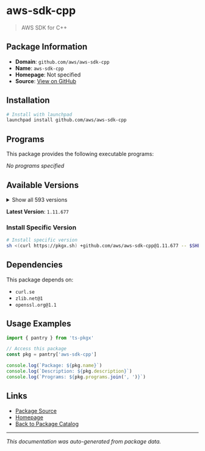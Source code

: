 # aws-sdk-cpp

> AWS SDK for C++

## Package Information

- **Domain**: `github.com/aws/aws-sdk-cpp`
- **Name**: `aws-sdk-cpp`
- **Homepage**: Not specified
- **Source**: [View on GitHub](https://github.com/pkgxdev/pantry/tree/main/projects/github.com/aws/aws-sdk-cpp/package.yml)

## Installation

```bash
# Install with launchpad
launchpad install github.com/aws/aws-sdk-cpp
```

## Programs

This package provides the following executable programs:

*No programs specified*

## Available Versions

<details>
<summary>Show all 593 versions</summary>

- `1.11.677`, `1.11.676`, `1.11.675`, `1.11.674`, `1.11.673`
- `1.11.672`, `1.11.671`, `1.11.670`, `1.11.669`, `1.11.668`
- `1.11.667`, `1.11.666`, `1.11.665`, `1.11.664`, `1.11.663`
- `1.11.662`, `1.11.661`, `1.11.660`, `1.11.659`, `1.11.658`
- `1.11.657`, `1.11.656`, `1.11.655`, `1.11.654`, `1.11.653`
- `1.11.652`, `1.11.651`, `1.11.650`, `1.11.649`, `1.11.648`
- `1.11.647`, `1.11.646`, `1.11.645`, `1.11.644`, `1.11.643`
- `1.11.642`, `1.11.641`, `1.11.640`, `1.11.639`, `1.11.638`
- `1.11.637`, `1.11.636`, `1.11.635`, `1.11.634`, `1.11.633`
- `1.11.632`, `1.11.631`, `1.11.630`, `1.11.629`, `1.11.628`
- `1.11.627`, `1.11.626`, `1.11.625`, `1.11.624`, `1.11.623`
- `1.11.622`, `1.11.621`, `1.11.620`, `1.11.619`, `1.11.618`
- `1.11.617`, `1.11.616`, `1.11.615`, `1.11.614`, `1.11.613`
- `1.11.612`, `1.11.611`, `1.11.610`, `1.11.609`, `1.11.608`
- `1.11.607`, `1.11.606`, `1.11.605`, `1.11.604`, `1.11.603`
- `1.11.602`, `1.11.601`, `1.11.600`, `1.11.599`, `1.11.598`
- `1.11.597`, `1.11.596`, `1.11.595`, `1.11.594`, `1.11.593`
- `1.11.592`, `1.11.591`, `1.11.590`, `1.11.589`, `1.11.588`
- `1.11.587`, `1.11.586`, `1.11.585`, `1.11.584`, `1.11.583`
- `1.11.582`, `1.11.581`, `1.11.580`, `1.11.579`, `1.11.578`
- `1.11.577`, `1.11.576`, `1.11.575`, `1.11.574`, `1.11.573`
- `1.11.572`, `1.11.571`, `1.11.570`, `1.11.569`, `1.11.568`
- `1.11.567`, `1.11.566`, `1.11.565`, `1.11.564`, `1.11.563`
- `1.11.562`, `1.11.561`, `1.11.560`, `1.11.559`, `1.11.558`
- `1.11.557`, `1.11.556`, `1.11.555`, `1.11.554`, `1.11.553`
- `1.11.552`, `1.11.551`, `1.11.550`, `1.11.549`, `1.11.548`
- `1.11.547`, `1.11.546`, `1.11.545`, `1.11.544`, `1.11.543`
- `1.11.542`, `1.11.541`, `1.11.540`, `1.11.539`, `1.11.538`
- `1.11.537`, `1.11.536`, `1.11.535`, `1.11.534`, `1.11.533`
- `1.11.532`, `1.11.531`, `1.11.530`, `1.11.529`, `1.11.528`
- `1.11.527`, `1.11.526`, `1.11.525`, `1.11.524`, `1.11.523`
- `1.11.522`, `1.11.521`, `1.11.520`, `1.11.519`, `1.11.518`
- `1.11.517`, `1.11.516`, `1.11.515`, `1.11.514`, `1.11.513`
- `1.11.512`, `1.11.511`, `1.11.510`, `1.11.509`, `1.11.508`
- `1.11.507`, `1.11.506`, `1.11.505`, `1.11.504`, `1.11.503`
- `1.11.502`, `1.11.501`, `1.11.500`, `1.11.499`, `1.11.498`
- `1.11.497`, `1.11.496`, `1.11.495`, `1.11.494`, `1.11.493`
- `1.11.492`, `1.11.491`, `1.11.490`, `1.11.489`, `1.11.488`
- `1.11.487`, `1.11.486`, `1.11.485`, `1.11.484`, `1.11.483`
- `1.11.482`, `1.11.481`, `1.11.480`, `1.11.479`, `1.11.478`
- `1.11.477`, `1.11.476`, `1.11.475`, `1.11.474`, `1.11.473`
- `1.11.472`, `1.11.471`, `1.11.470`, `1.11.469`, `1.11.468`
- `1.11.467`, `1.11.466`, `1.11.465`, `1.11.464`, `1.11.463`
- `1.11.462`, `1.11.461`, `1.11.460`, `1.11.459`, `1.11.458`
- `1.11.457`, `1.11.456`, `1.11.455`, `1.11.454`, `1.11.453`
- `1.11.452`, `1.11.451`, `1.11.450`, `1.11.449`, `1.11.448`
- `1.11.447`, `1.11.446`, `1.11.445`, `1.11.444`, `1.11.443`
- `1.11.442`, `1.11.441`, `1.11.440`, `1.11.439`, `1.11.438`
- `1.11.437`, `1.11.436`, `1.11.435`, `1.11.434`, `1.11.433`
- `1.11.432`, `1.11.431`, `1.11.430`, `1.11.429`, `1.11.428`
- `1.11.427`, `1.11.426`, `1.11.425`, `1.11.424`, `1.11.423`
- `1.11.422`, `1.11.421`, `1.11.420`, `1.11.419`, `1.11.418`
- `1.11.417`, `1.11.416`, `1.11.415`, `1.11.414`, `1.11.413`
- `1.11.412`, `1.11.411`, `1.11.410`, `1.11.409`, `1.11.408`
- `1.11.407`, `1.11.406`, `1.11.405`, `1.11.404`, `1.11.403`
- `1.11.402`, `1.11.401`, `1.11.400`, `1.11.399`, `1.11.398`
- `1.11.397`, `1.11.396`, `1.11.395`, `1.11.394`, `1.11.393`
- `1.11.392`, `1.11.391`, `1.11.390`, `1.11.389`, `1.11.388`
- `1.11.387`, `1.11.386`, `1.11.385`, `1.11.384`, `1.11.383`
- `1.11.382`, `1.11.381`, `1.11.380`, `1.11.379`, `1.11.378`
- `1.11.377`, `1.11.376`, `1.11.375`, `1.11.374`, `1.11.373`
- `1.11.372`, `1.11.371`, `1.11.370`, `1.11.369`, `1.11.368`
- `1.11.367`, `1.11.366`, `1.11.365`, `1.11.364`, `1.11.363`
- `1.11.362`, `1.11.361`, `1.11.360`, `1.11.359`, `1.11.358`
- `1.11.357`, `1.11.356`, `1.11.355`, `1.11.354`, `1.11.353`
- `1.11.352`, `1.11.351`, `1.11.350`, `1.11.349`, `1.11.348`
- `1.11.347`, `1.11.346`, `1.11.345`, `1.11.344`, `1.11.343`
- `1.11.342`, `1.11.341`, `1.11.340`, `1.11.339`, `1.11.338`
- `1.11.337`, `1.11.336`, `1.11.335`, `1.11.334`, `1.11.333`
- `1.11.332`, `1.11.331`, `1.11.330`, `1.11.329`, `1.11.328`
- `1.11.327`, `1.11.326`, `1.11.325`, `1.11.324`, `1.11.323`
- `1.11.322`, `1.11.321`, `1.11.320`, `1.11.319`, `1.11.318`
- `1.11.317`, `1.11.316`, `1.11.315`, `1.11.314`, `1.11.313`
- `1.11.312`, `1.11.311`, `1.11.310`, `1.11.309`, `1.11.308`
- `1.11.307`, `1.11.306`, `1.11.305`, `1.11.304`, `1.11.303`
- `1.11.302`, `1.11.301`, `1.11.300`, `1.11.299`, `1.11.298`
- `1.11.297`, `1.11.296`, `1.11.295`, `1.11.294`, `1.11.293`
- `1.11.292`, `1.11.291`, `1.11.290`, `1.11.289`, `1.11.288`
- `1.11.287`, `1.11.286`, `1.11.285`, `1.11.284`, `1.11.283`
- `1.11.282`, `1.11.281`, `1.11.280`, `1.11.279`, `1.11.278`
- `1.11.277`, `1.11.276`, `1.11.275`, `1.11.274`, `1.11.273`
- `1.11.272`, `1.11.271`, `1.11.270`, `1.11.269`, `1.11.268`
- `1.11.267`, `1.11.266`, `1.11.265`, `1.11.264`, `1.11.263`
- `1.11.262`, `1.11.261`, `1.11.260`, `1.11.259`, `1.11.258`
- `1.11.257`, `1.11.256`, `1.11.255`, `1.11.254`, `1.11.253`
- `1.11.252`, `1.11.251`, `1.11.250`, `1.11.249`, `1.11.248`
- `1.11.247`, `1.11.246`, `1.11.245`, `1.11.244`, `1.11.243`
- `1.11.242`, `1.11.241`, `1.11.240`, `1.11.239`, `1.11.238`
- `1.11.237`, `1.11.236`, `1.11.235`, `1.11.234`, `1.11.233`
- `1.11.232`, `1.11.231`, `1.11.230`, `1.11.229`, `1.11.228`
- `1.11.227`, `1.11.226`, `1.11.225`, `1.11.224`, `1.11.223`
- `1.11.222`, `1.11.221`, `1.11.220`, `1.11.219`, `1.11.218`
- `1.11.217`, `1.11.216`, `1.11.215`, `1.11.214`, `1.11.213`
- `1.11.212`, `1.11.211`, `1.11.210`, `1.11.209`, `1.11.208`
- `1.11.207`, `1.11.206`, `1.11.205`, `1.11.204`, `1.11.203`
- `1.11.202`, `1.11.201`, `1.11.200`, `1.11.199`, `1.11.198`
- `1.11.197`, `1.11.196`, `1.11.195`, `1.11.194`, `1.11.193`
- `1.11.192`, `1.11.191`, `1.11.190`, `1.11.189`, `1.11.188`
- `1.11.187`, `1.11.186`, `1.11.183`, `1.11.182`, `1.11.181`
- `1.11.180`, `1.11.179`, `1.11.178`, `1.11.177`, `1.11.176`
- `1.11.175`, `1.11.174`, `1.11.173`, `1.11.172`, `1.11.171`
- `1.11.170`, `1.11.169`, `1.11.168`, `1.11.167`, `1.11.166`
- `1.11.165`, `1.11.164`, `1.11.163`, `1.11.162`, `1.11.161`
- `1.11.160`, `1.11.159`, `1.11.158`, `1.11.157`, `1.11.156`
- `1.11.155`, `1.11.154`, `1.11.153`, `1.11.152`, `1.11.151`
- `1.11.150`, `1.11.149`, `1.11.148`, `1.11.147`, `1.11.146`
- `1.11.145`, `1.11.144`, `1.11.143`, `1.11.142`, `1.11.141`
- `1.11.140`, `1.11.139`, `1.11.138`, `1.11.137`, `1.11.136`
- `1.11.135`, `1.11.134`, `1.11.133`, `1.11.132`, `1.11.131`
- `1.11.130`, `1.11.129`, `1.11.128`, `1.11.127`, `1.11.126`
- `1.11.125`, `1.11.124`, `1.11.123`, `1.11.122`, `1.11.121`
- `1.11.120`, `1.11.119`, `1.11.118`, `1.11.117`, `1.11.116`
- `1.11.115`, `1.11.114`, `1.11.113`, `1.11.112`, `1.11.111`
- `1.11.110`, `1.11.109`, `1.11.108`, `1.11.107`, `1.11.106`
- `1.11.105`, `1.11.104`, `1.11.103`, `1.11.102`, `1.11.101`
- `1.11.100`, `1.11.99`, `1.11.98`, `1.11.97`, `1.11.96`
- `1.11.95`, `1.11.94`, `1.11.93`, `1.11.92`, `1.11.91`
- `1.11.90`, `1.11.89`, `1.11.88`, `1.11.87`, `1.11.86`
- `1.11.85`, `1.11.84`, `1.11.83`

</details>

**Latest Version**: `1.11.677`

### Install Specific Version

```bash
# Install specific version
sh <(curl https://pkgx.sh) +github.com/aws/aws-sdk-cpp@1.11.677 -- $SHELL -i
```

## Dependencies

This package depends on:

- `curl.se`
- `zlib.net@1`
- `openssl.org@1.1`

## Usage Examples

```typescript
import { pantry } from 'ts-pkgx'

// Access this package
const pkg = pantry['aws-sdk-cpp']

console.log(`Package: ${pkg.name}`)
console.log(`Description: ${pkg.description}`)
console.log(`Programs: ${pkg.programs.join(', ')}`)
```

## Links

- [Package Source](https://github.com/pkgxdev/pantry/tree/main/projects/github.com/aws/aws-sdk-cpp/package.yml)
- [Homepage](#)
- [Back to Package Catalog](../../../package-catalog.md)

---

*This documentation was auto-generated from package data.*
